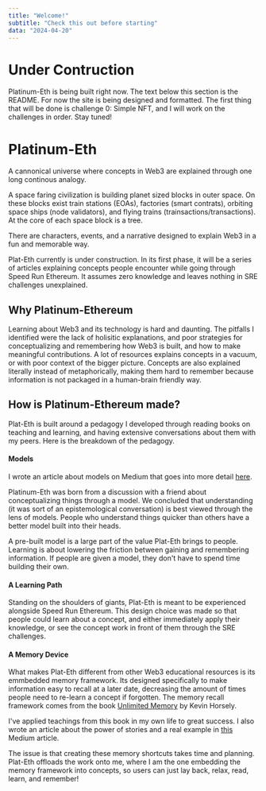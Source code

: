 ```yaml
---
title: "Welcome!"
subtitle: "Check this out before starting"
data: "2024-04-20"
---
```


# Under Contruction

Platinum-Eth is being built right now. The text below this section is the README. For now
the site is being designed and formatted. The first thing that will be done is challenge 0:
Simple NFT, and I will work on the challenges in order. Stay tuned!

# Platinum-Eth

A cannonical universe where concepts in Web3 are explained through one long continous analogy.

A space faring civilization is building planet sized blocks in outer space. On these blocks exist
train stations (EOAs), factories (smart contrats), orbiting space ships (node validators), and
flying trains (trainsactions/transactions). At the core of each space block is a tree.

There are characters, events, and a narrative designed to explain Web3 in a fun and memorable way.

Plat-Eth currently is under construction. In its first phase, it will be a series of articles
explaining concepts people encounter while going through Speed Run Ethereum. It assumes zero
knowledge and leaves nothing in SRE challenges unexplained.

## Why Platinum-Ethereum

Learning about Web3 and its technology is hard and daunting. The pitfalls I identified were the
lack of holisitic explanations, and poor strategies for conceptualizing and remembering how Web3
is built, and how to make meaningful contributions. A lot of resources explains concepts in a
vacuum, or with poor context of the bigger picture. Concepts are also explained literally instead
of metaphorically, making them hard to remember because information is not packaged in a human-brain
friendly way.

## How is Platinum-Ethereum made?

Plat-Eth is built around a pedagogy I developed through reading books on teaching and learning, and
having extensive conversations about them with my peers. Here is the breakdown of the pedagogy.

#### Models

I wrote an article about models on Medium that goes into more detail [here](https://medium.com/@ayechansant/5-steps-to-learn-anything-using-models-db7dadb1e492).

Platinum-Eth was born from a discussion with a friend about conceptualizing things through a model.
We concluded that understanding (it was sort of an epistemological conversation)
is best viewed through the lens of models.
People who understand things quicker than others have a better model built into their
heads.

A pre-built model is a large part of the value Plat-Eth brings to people. Learning
is about lowering the friction between gaining and remembering information. If people
are given a model, they don't have to spend time building their own.

#### A Learning Path

Standing on the shoulders of giants, Plat-Eth is meant to be experienced alongside Speed Run Ethereum.
This design choice was made so that people could learn about a concept, and either immediately apply
their knowledge, or see the concept work in front of them through the SRE challenges.

#### A Memory Device

What makes Plat-Eth different from other Web3 educational resources is its emmbedded memory framework.
Its designed specifically to make information easy to recall at a later date, decreasing the amount of
times people need to re-learn a concept if forgotten. The memory recall framework comes from the book
[Unlimited Memory](https://www.unlimitedfocus.info/) by Kevin Horsely.

I've applied teachings from this book in my own life to great success. I also wrote an article about the
power of stories and a real example in [this](https://medium.com/@ayechansant/you-already-have-photographic-memory-check-this-out-d4d198d13048)
Medium article.

The issue is that creating these
memory shortcuts takes time and planning. Plat-Eth offloads the work onto me, where I am the one embedding
the memory framework into concepts, so users can just lay back, relax, read, learn, and remember!

<!-- # The Ethereum Ecosystem Overview

The Ethereum ecosystem fundamentally is a network of accounts sending transactions
to smart contracts, and other accounts. With this simple explanation, we can start
building a model world for explanation, understanding, and remembering.

What are our peices so far?

- Accounts
- Smart Contracts
- Transactions

Let's lock these three things into memory with a story.

# Train Station

Accounts are train stations owned by real people. These train stations is where
people keep their money and belongings. To communicate with other accounts,
train stations send transactions to each other.

# Trains

Transactions are like trains, add an "i" to transaction to make the word trainsaction.
These trains carry materials for factories, gas, money, and other things we'll cover
in depth later.

# Factories

Smart Contracts are another kind of account, but these accounts behave more like factories
than train stations. Trains unload their material at factories, the factories proccesses
the material, stores material, and sends a new train back to the train station. Sometimes
factories send trains to other factories. Smart contracts can do a lot of things, so we
won't explain them in this summary.

# Combining train stations, trains, and factories to build our world

Our world is sci-fi. Imagine a long row of planet sized blocks in outer space, connected
by a thick chain. On the surface of the blocks, there are thousands of train stations and
factories spread out with millions of trains flying through the air to different blocks.
Welcome to the world of Platinum Ethereum. -->
